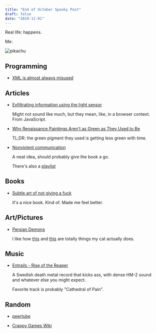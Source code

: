 ```yaml
---
title: "End of October Spooky Post"
draft: false
date: "2019-11-01"
---
```


Real life: happens.

Me:

![pikachu](/blog/images/pikachu.jpg)

## Programming

- [XML is almost always misused](https://www.devever.net/~hl/xml)

## Articles

- [Exfiltrating information using the light sensor](https://blog.lukaszolejnik.com/stealing-sensitive-browser-data-with-the-w3c-ambient-light-sensor-api/)

  Might not sound like much, but they mean, like, in a browser context. From JavaScript.

- [Why Renaissance Paintings Aren't as Green as They Used to Be](https://www.atlasobscura.com/articles/renaissance-verdigris-green-pigment)

  TL;DR: the green pigment they used is getting less green with time.

- [Nonviolent communication](https://www.clearerthinking.org/single-post/2019/03/06/Want-to-improve-your-relationships-Try-Nonviolent-Communication-1)

  A neat idea, should probably give the book a go.

  There's also a [playlist](https://www.youtube.com/playlist?list=PLPNVcESwoWu4lI9C3bhkYIWB8-dphbzJ3)

## Books

- [Subtle art of not giving a fuck](https://markmanson.net/not-giving-a-fuck)

  It's a nice book. Kind of. Made me feel better.

## Art/Pictures

- [Persian Demons](https://publicdomainreview.org/collections/persian-demons-from-a-book-of-magic-and-astrology-1921/)

  I like how [this](https://publicdomainreview.org/wp-content/uploads/2019/10/persian_astrology_00031.jpeg)
  and [this](https://publicdomainreview.org/wp-content/uploads/2019/10/persian_astrology_00035.jpeg)
  are totally things my cat actually does.

## Music

- [Entrails - Rise of the Reaper](https://entrails666.bandcamp.com/album/rise-of-the-reaper)

  A Swedish death metal record that kicks ass, with dense HM-2 sound and whatever else you might expect.

  Favorite track is probably "Cathedral of Pain".

## Random

- [peertube](https://joinpeertube.org/en/)

- [Crappy Games Wiki](https://crappygames.miraheze.org/wiki/Crappy_Games_Wiki)
